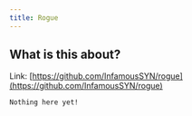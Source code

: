 ```yaml
---
title: Rogue
---
```


## What is this about?

Link: [https://github.com/InfamousSYN/rogue](https://github.com/InfamousSYN/rogue)

```
Nothing here yet!
```